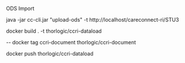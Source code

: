 ODS Import

java -jar cc-cli.jar "upload-ods" -t http://localhost/careconnect-ri/STU3


docker build . -t thorlogic/ccri-dataload

-- docker tag ccri-document thorlogic/ccri-document

docker push thorlogic/ccri-dataload
